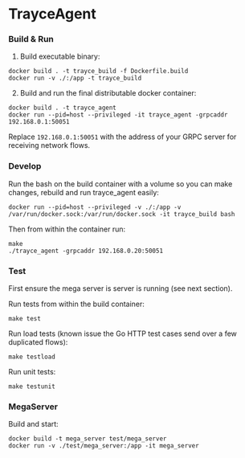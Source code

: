 # TrayceAgent

### Build & Run
1. Build executable binary:
```
docker build . -t trayce_build -f Dockerfile.build
docker run -v ./:/app -t trayce_build
```
2. Build and run the final distributable docker container:
```
docker build . -t trayce_agent
docker run --pid=host --privileged -it trayce_agent -grpcaddr 192.168.0.1:50051
```
Replace `192.168.0.1:50051` with the address of your GRPC server for receiving network flows.

### Develop
Run the bash on the build container with a volume so you can make changes, rebuild and run trayce_agent easily:
```
docker run --pid=host --privileged -v ./:/app -v /var/run/docker.sock:/var/run/docker.sock -it trayce_build bash
```
Then from within the container run:
```
make
./trayce_agent -grpcaddr 192.168.0.20:50051
```

### Test
First ensure the mega server is server is running (see next section).

Run tests from within the build container:
```
make test
```

Run load tests (known issue the Go HTTP test cases send over a few duplicated flows):
```
make testload
```

Run unit tests:
```
make testunit
```

### MegaServer

Build and start:
```
docker build -t mega_server test/mega_server
docker run -v ./test/mega_server:/app -it mega_server
```
